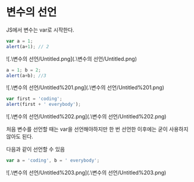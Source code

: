 # 변수의 선언

JS에서 변수는 var로 시작한다.

```jsx
var a = 1;
alert(a+1); // 2
```

![.\변수의 선언/Untitled.png](.\변수의 선언/Untitled.png)

```jsx
a = 1; b = 2;
alert(a+b); //3
```

![.\변수의 선언/Untitled%201.png](.\변수의 선언/Untitled%201.png)

```jsx
var first = 'coding';
alert(first + ' everybody');
```

![.\변수의 선언/Untitled%202.png](.\변수의 선언/Untitled%202.png)

 처음 변수를 선언할 때는 var을 선언해야하지만 한 번 선언한 이후에는 굳이 사용하지 않아도 된다.

다음과 같이 선언할 수 있음

```jsx
var a = 'coding', b = ' everybody';
```

![.\변수의 선언/Untitled%203.png](.\변수의 선언/Untitled%203.png)